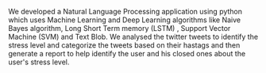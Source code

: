We developed a Natural Language Processing application using python which uses Machine Learning and Deep Learning algorithms like Naive Bayes algorithm, Long Short Term memory (LSTM) , Support Vector Machine (SVM) and Text Blob.
We analysed the twitter tweets to identify the stress level and categorize the tweets based on their hastags and then generate a report to help identify the user and his closed ones about the user's stress level. 

